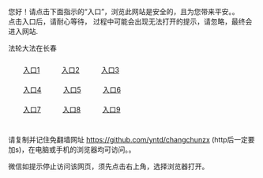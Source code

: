 您好！请点击下面指示的“入口”，浏览此网站是安全的，且为您带来平安。。 <br/>
点击入口后，请耐心等待， 过程中可能会出现无法打开的提示，请忽略，最终会进入网站. </br>

法轮大法在长春<br/>
<div style="padding:10px"><a style="margin:20px" target="_blank" href="https://d2ln44bxki6qqq.cloudfront.net/2Qpsp?cuouhrb" id="ccLink1" rel="nofollow">入口1</a> <a target="_blank" style="margin:20px" href="https://d2hc4q0x8vgyuh.cloudfront.net/2Qpsp?iollya" id="ccLink2" rel="nofollow">入口2</a> <a style="margin:20px" target="_blank" href="https://d3rsi7vu4qc9yq.cloudfront.net/2Qpsp?ixmniutu" id="ccLink3" rel="nofollow">入口3</a></div>

<div style="padding:10px" ><a style="margin:20px" target="_blank" href="https://d2ln44bxki6qqq.cloudfront.net/2Qpsp?cuouhrb" id="ccLink4" rel="nofollow">入口4</a> <a style="margin:20px" href="https://d2hc4q0x8vgyuh.cloudfront.net/2Qpsp?iollya" target="_blank" id="ccLink5" rel="nofollow">入口5</a> <a style="margin:20px" href="https://d3rsi7vu4qc9yq.cloudfront.net/2Qpsp?ixmniutu" target="_blank" id="ccLink6" rel="nofollow">入口6</a></div>

<div style="padding:10px"><a style="margin:20px" target="_blank" href="https://d2ln44bxki6qqq.cloudfront.net/2Qpsp?cuouhrb" id="ccLink7" rel="nofollow">入口7</a> <a style="margin:20px" href="https://d2hc4q0x8vgyuh.cloudfront.net/2Qpsp?iollya" target="_blank" id="ccLink8" rel="nofollow">入口8</a> <a style="margin:20px" target="_blank" href="https://d3rsi7vu4qc9yq.cloudfront.net/2Qpsp?ixmniutu" id="ccLink9" rel="nofollow">入口9</a></div>

<br/>



请复制并记住免翻墙网址 https://github.com/yntd/changchunzx (http后一定要加s)，在电脑或手机的浏览器均可访问。。<br/>

微信如提示停止访问该网页，须先点击右上角，选择浏览器打开。
